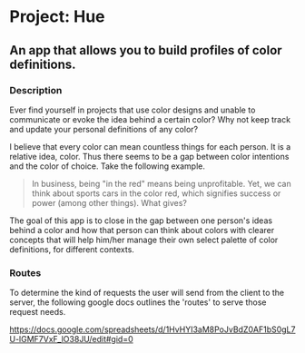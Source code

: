 # Project: Hue

## An app that allows you to build profiles of color definitions. 

### Description

Ever find yourself in projects that use color designs and unable to communicate or evoke the idea behind a certain color? Why not keep track and update your personal definitions of any color? 

I believe that every color can mean countless things for each person. It is a relative idea, color. Thus there seems to be a gap between color intentions and the color of choice. Take the following example.

 > In business, being "in the red" means being unprofitable. Yet, we can think about sports cars in the color red, which signifies success or power (among other things). What gives?

The goal of this app is to close in the gap between one person's ideas behind a color and how that person can think about colors with clearer concepts that will help him/her manage their own select palette of color definitions, for different contexts.


### Routes
To determine the kind of requests the user will send from the client to the server, the following google docs outlines the 'routes' to serve those request needs.  

https://docs.google.com/spreadsheets/d/1HvHYI3aM8PoJvBdZ0AF1bS0gL7U-lGMF7VxF_lO38JU/edit#gid=0